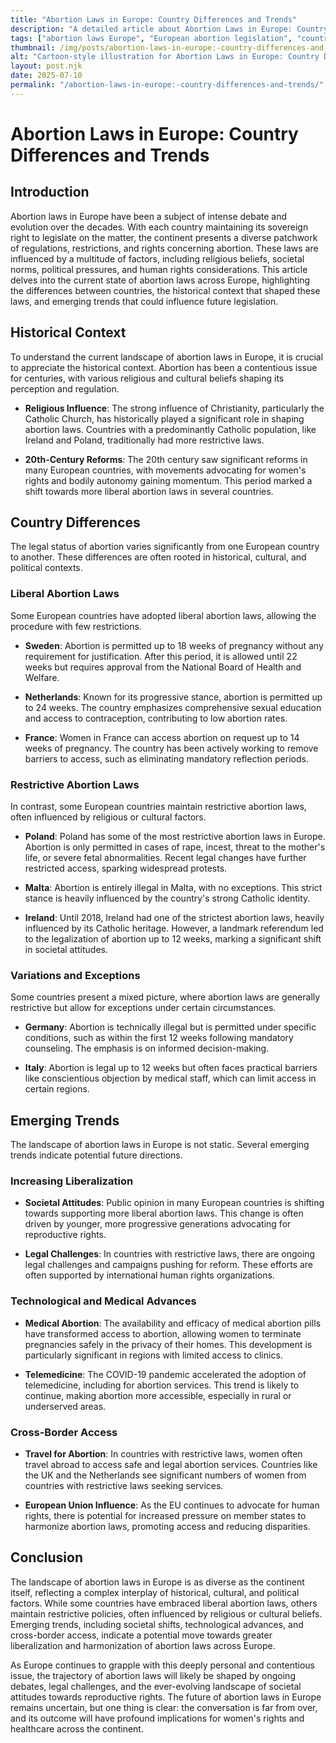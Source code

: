 ```yaml
---
title: "Abortion Laws in Europe: Country Differences and Trends"
description: "A detailed article about Abortion Laws in Europe: Country Differences and Trends."
tags: ["abortion laws Europe", "European abortion legislation", "country differences abortion laws", "abortion trends Europe", "Europe abortion policy"]
thumbnail: /img/posts/abortion-laws-in-europe:-country-differences-and-trends.png
alt: "Cartoon-style illustration for Abortion Laws in Europe: Country Differences and Trends"
layout: post.njk
date: 2025-07-10
permalink: "/abortion-laws-in-europe:-country-differences-and-trends/"
---
```


# Abortion Laws in Europe: Country Differences and Trends

## Introduction

Abortion laws in Europe have been a subject of intense debate and evolution over the decades. With each country maintaining its sovereign right to legislate on the matter, the continent presents a diverse patchwork of regulations, restrictions, and rights concerning abortion. These laws are influenced by a multitude of factors, including religious beliefs, societal norms, political pressures, and human rights considerations. This article delves into the current state of abortion laws across Europe, highlighting the differences between countries, the historical context that shaped these laws, and emerging trends that could influence future legislation.

## Historical Context

To understand the current landscape of abortion laws in Europe, it is crucial to appreciate the historical context. Abortion has been a contentious issue for centuries, with various religious and cultural beliefs shaping its perception and regulation.

- **Religious Influence**: The strong influence of Christianity, particularly the Catholic Church, has historically played a significant role in shaping abortion laws. Countries with a predominantly Catholic population, like Ireland and Poland, traditionally had more restrictive laws.
  
- **20th-Century Reforms**: The 20th century saw significant reforms in many European countries, with movements advocating for women's rights and bodily autonomy gaining momentum. This period marked a shift towards more liberal abortion laws in several countries.

## Country Differences

The legal status of abortion varies significantly from one European country to another. These differences are often rooted in historical, cultural, and political contexts.

### Liberal Abortion Laws

Some European countries have adopted liberal abortion laws, allowing the procedure with few restrictions.

- **Sweden**: Abortion is permitted up to 18 weeks of pregnancy without any requirement for justification. After this period, it is allowed until 22 weeks but requires approval from the National Board of Health and Welfare.

- **Netherlands**: Known for its progressive stance, abortion is permitted up to 24 weeks. The country emphasizes comprehensive sexual education and access to contraception, contributing to low abortion rates.

- **France**: Women in France can access abortion on request up to 14 weeks of pregnancy. The country has been actively working to remove barriers to access, such as eliminating mandatory reflection periods.

### Restrictive Abortion Laws

In contrast, some European countries maintain restrictive abortion laws, often influenced by religious or cultural factors.

- **Poland**: Poland has some of the most restrictive abortion laws in Europe. Abortion is only permitted in cases of rape, incest, threat to the mother's life, or severe fetal abnormalities. Recent legal changes have further restricted access, sparking widespread protests.

- **Malta**: Abortion is entirely illegal in Malta, with no exceptions. This strict stance is heavily influenced by the country's strong Catholic identity.

- **Ireland**: Until 2018, Ireland had one of the strictest abortion laws, heavily influenced by its Catholic heritage. However, a landmark referendum led to the legalization of abortion up to 12 weeks, marking a significant shift in societal attitudes.

### Variations and Exceptions

Some countries present a mixed picture, where abortion laws are generally restrictive but allow for exceptions under certain circumstances.

- **Germany**: Abortion is technically illegal but is permitted under specific conditions, such as within the first 12 weeks following mandatory counseling. The emphasis is on informed decision-making.

- **Italy**: Abortion is legal up to 12 weeks but often faces practical barriers like conscientious objection by medical staff, which can limit access in certain regions.

## Emerging Trends

The landscape of abortion laws in Europe is not static. Several emerging trends indicate potential future directions.

### Increasing Liberalization

- **Societal Attitudes**: Public opinion in many European countries is shifting towards supporting more liberal abortion laws. This change is often driven by younger, more progressive generations advocating for reproductive rights.

- **Legal Challenges**: In countries with restrictive laws, there are ongoing legal challenges and campaigns pushing for reform. These efforts are often supported by international human rights organizations.

### Technological and Medical Advances

- **Medical Abortion**: The availability and efficacy of medical abortion pills have transformed access to abortion, allowing women to terminate pregnancies safely in the privacy of their homes. This development is particularly significant in regions with limited access to clinics.

- **Telemedicine**: The COVID-19 pandemic accelerated the adoption of telemedicine, including for abortion services. This trend is likely to continue, making abortion more accessible, especially in rural or underserved areas.

### Cross-Border Access

- **Travel for Abortion**: In countries with restrictive laws, women often travel abroad to access safe and legal abortion services. Countries like the UK and the Netherlands see significant numbers of women from countries with restrictive laws seeking services.

- **European Union Influence**: As the EU continues to advocate for human rights, there is potential for increased pressure on member states to harmonize abortion laws, promoting access and reducing disparities.

## Conclusion

The landscape of abortion laws in Europe is as diverse as the continent itself, reflecting a complex interplay of historical, cultural, and political factors. While some countries have embraced liberal abortion laws, others maintain restrictive policies, often influenced by religious or cultural beliefs. Emerging trends, including societal shifts, technological advances, and cross-border access, indicate a potential move towards greater liberalization and harmonization of abortion laws across Europe.

As Europe continues to grapple with this deeply personal and contentious issue, the trajectory of abortion laws will likely be shaped by ongoing debates, legal challenges, and the ever-evolving landscape of societal attitudes towards reproductive rights. The future of abortion laws in Europe remains uncertain, but one thing is clear: the conversation is far from over, and its outcome will have profound implications for women's rights and healthcare across the continent.